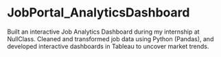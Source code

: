 # JobPortal_AnalyticsDashboard
Built an interactive Job Analytics Dashboard during my internship at NullClass. Cleaned and transformed job data using Python (Pandas), and developed interactive dashboards in Tableau to uncover market trends.
